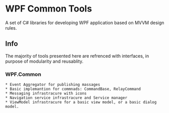 # WPF Common Tools #

A set of C# libraries for developing WPF application based on MVVM design rules.

## Info ##
The majority of tools presented here are refrenced with interfaces, in purpose of modularity and reusablity.

### WPF.Common ###
	* Event Aggregator for publishing massages
	* Basic implemantion for commnads: CommandBase, RelayCommand
	* Messaging infrastracure with icons
	* Navigation service infrastracure and Service manager
	* ViewModel infrastracure for a basic view model, or a basic dialog model.
	